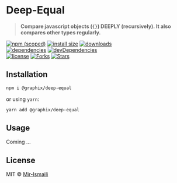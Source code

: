 # Deep-Equal

> **Compare javascript objects (`{}`) DEEPLY (recursively). It also compares other types regularly.**

[![npm (scoped)](https://img.shields.io/npm/v/@graphix/deep-equal.svg)](https://npmjs.com/package/@graphix/deep-equal)
[![install size](https://packagephobia.now.sh/badge?p=@graphix/deep-equal)](https://packagephobia.now.sh/result?p=@graphix/deep-equal)
[![downloads](https://img.shields.io/npm/dt/@graphix/deep-equal.svg)](https://npmjs.com/package/@graphix/deep-equal) <br>
[![dependencies](https://david-dm.org/Rahazad/deep-equal.js.svg)](https://david-dm.org/Rahazad/deep-equal.js)
[![devDependencies](https://david-dm.org/Rahazad/deep-equal.js/dev-status.svg)](https://david-dm.org/Rahazad/deep-equal.js?type=dev) <br>
[![license](https://img.shields.io/github/license/Rahazad/deep-equal.js.svg)](https://github.com/Rahazad/deep-equal.js/blob/master/LICENSE)
[![Forks](https://img.shields.io/github/forks/Rahazad/deep-equal.js.svg?style=social)](https://github.com/Rahazad/deep-equal.js/fork)
[![Stars](https://img.shields.io/github/stars/Rahazad/deep-equal.js.svg?style=social)](https://github.com/Rahazad/deep-equal.js)

## Installation

```bash
npm i @graphix/deep-equal
```

or using `yarn`:

```bash
yarn add @graphix/deep-equal
```

## Usage

Coming ...

## License

MIT © [Mir-Ismaili](https://github.com/mirismaili)
